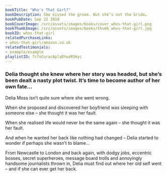 ```yaml
---
bookTitle: "Who's That Girl?"
bookDescription: She kissed the groom. But she’s not the bride…
bookPubDate: Sep 22 2018
bookCoverImage: /src/assets/images/books/cover_whos-that-girl.png
bookThumbImage: /src/assets/images/books/thumb_whos-that-girl.jpg
bookID: whos-that-girl
relatedPurchaseLinks: 
- whos-that-girl/amazon.co.uk
relatedTestimonials: 
- example/example
playlistID: 7c7oCuracAplaDYwzR5Hyc
---
```


### Delia thought she knew where her story was headed, but she’s been dealt a nasty plot twist. It’s time to become author of her own fate…
 

Delia Moss isn’t quite sure where she went wrong.

When she proposed and discovered her boyfriend was sleeping with someone else – she thought it was her fault.

When she realised life would never be the same again – she thought it was her fault.

And when he wanted her back like nothing had changed – Delia started to wonder if perhaps she wasn’t to blame…

From Newcastle to London and back again, with dodgy jobs, eccentric bosses, secret superheroes, message board trolls and annoyingly handsome journalists thrown in, Delia must find out where her old self went – and if she can ever get her back.
